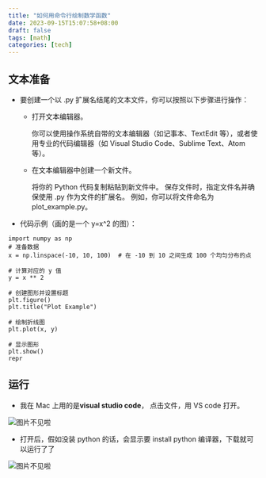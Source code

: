 ```yaml
---
title: "如何用命令行绘制数学函数"
date: 2023-09-15T15:07:58+08:00
draft: false
tags: [math]
categories: [tech]
---
```

## 文本准备

- 要创建一个以 .py 扩展名结尾的文本文件，你可以按照以下步骤进行操作：

  - 打开文本编辑器。
  
    你可以使用操作系统自带的文本编辑器（如记事本、TextEdit 等），或者使用专业的代码编辑器（如 Visual Studio Code、Sublime Text、Atom 等）。

  - 在文本编辑器中创建一个新文件。

    将你的 Python 代码复制粘贴到新文件中。
保存文件时，指定文件名并确保使用 .py 作为文件的扩展名。
例如，你可以将文件命名为 plot_example.py。

- 代码示例（画的是一个 y=x^2 的图）：

```import matplotlib.pyplot as plt
import numpy as np
# 准备数据
x = np.linspace(-10, 10, 100)  # 在 -10 到 10 之间生成 100 个均匀分布的点

# 计算对应的 y 值
y = x ** 2

# 创建图形并设置标题
plt.figure()
plt.title("Plot Example")

# 绘制折线图
plt.plot(x, y)

# 显示图形
plt.show()
repr 
```

## 运行

- 我在 Mac 上用的是**visual studio code**，
点击文件，用 VS code 打开。

![图片不见啦](https://cdn.mahaoliang.tech/images/202309151521049.png)

- 打开后，假如没装 python 的话，会显示要 install python 编译器，下载就可以运行了了

![图片不见啦](https://cdn.mahaoliang.tech/images/202309151527687.png)
